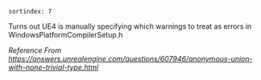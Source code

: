 ```
sortindex: 7
```

Turns out UE4 is manually specifying which warnings to treat as errors in WindowsPlatformCompilerSetup.h

*Reference From https://answers.unrealengine.com/questions/607946/anonymous-union-with-none-trivial-type.html*

